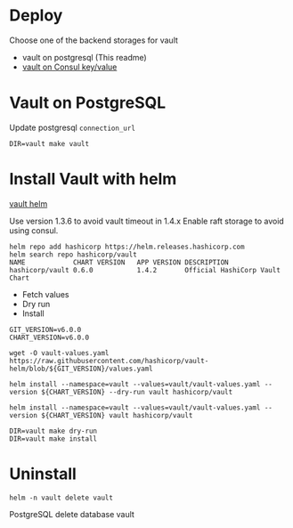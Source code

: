 Deploy
===

Choose one of the backend storages for vault
- vault on postgresql (This readme)
- [vault on Consul key/value](consul.md)

# Vault on PostgreSQL

Update postgresql `connection_url`

```
DIR=vault make vault
```

# Install Vault with helm

[vault helm](https://github.com/hashicorp/vault-helm)

Use version 1.3.6 to avoid vault timeout in 1.4.x
Enable raft storage to avoid using consul.
```
helm repo add hashicorp https://helm.releases.hashicorp.com
helm search repo hashicorp/vault
NAME           	CHART VERSION	APP VERSION	DESCRIPTION
hashicorp/vault	0.6.0        	1.4.2      	Official HashiCorp Vault Chart
```

- Fetch values
- Dry run
- Install

```
GIT_VERSION=v6.0.0
CHART_VERSION=v6.0.0

wget -O vault-values.yaml https://raw.githubusercontent.com/hashicorp/vault-helm/blob/${GIT_VERSION}/values.yaml

helm install --namespace=vault --values=vault/vault-values.yaml --version ${CHART_VERSION} --dry-run vault hashicorp/vault

helm install --namespace=vault --values=vault/vault-values.yaml --version ${CHART_VERSION} vault hashicorp/vault
```

```
DIR=vault make dry-run
DIR=vault make install
```

# Uninstall

```
helm -n vault delete vault
```

PostgreSQL delete database vault
